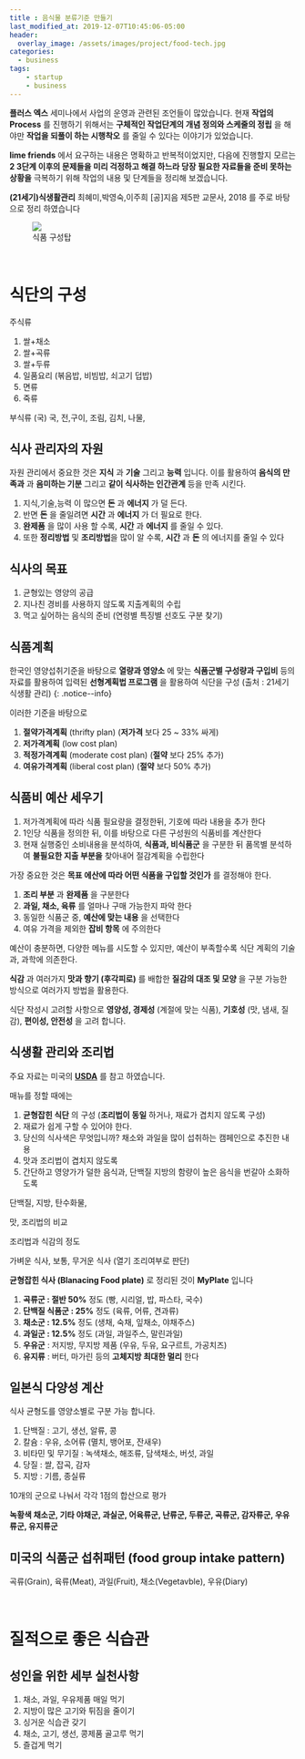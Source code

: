 ```yaml
---
title : 음식물 분류기준 만들기
last_modified_at: 2019-12-07T10:45:06-05:00
header:
  overlay_image: /assets/images/project/food-tech.jpg
categories:
  - business
tags: 
    - startup
    - business
---
```


**플러스 엑스** 세미나에서 사업의 운영과 관련된 조언들이 많았습니다. 현재 **작업의 Process** 를 진행하기 위해서는 **구체적인 작업단계의 개념 정의와 스케줄의 정립** 을 해야만 **작업을 되풀이 하는 시행착오** 를 줄일 수 있다는 이야기가 있었습니다.

**lime friends** 에서 요구하는 내용은 명확하고 반복적이었지만, 다음에 진행할지 모르는 **2 3단계 이후의 문제들을 미리 걱정하고 해결 하느라 당장 필요한 자료들을 준비 못하는 상황을** 극복하기 위해 작업의 내용 및 단계들을 정리해 보겠습니다.

**(21세기)식생활관리** 최혜미,박영숙,이주희 [공]지음 제5판 교문사, 2018 를 주로 바탕으로 정리 하였습니다

<figure class="align-center">
  <img src="{{site.baseurl}}/assets/images/project/food-tower.jpg">
    <figcaption>식품 구성탑</figcaption>
</figure>

<br/>

# 식단의 구성

주식류
1. 쌀+채소
2. 쌀+곡류
3. 쌀+두류
4. 일품요리 (볶음밥, 비빔밥, 쇠고기 덥밥)
5. 면류
6. 죽류

부식류 (국)
국, 전,구이, 조림, 김치, 나물, 

## 식사 관리자의 자원

자원 관리에서 중요한 것은 **지식** 과 **기술** 그리고 **능력** 입니다. 이를 활용하여 **음식의 만족과** 과 **음미하는 기분** 그리고 **같이 식사하는 인간관계** 등을 만족 시킨다.
 
1. 지식,기술,능력 이 많으면 **돈** 과 **에너지** 가 덜 든다.
2. 반면 **돈** 을 줄일려면 **시간** 과 **에너지** 가 더 필요로 한다.
3. **완제품** 을 많이 사용 할 수록, **시간** 과 **에너지** 를 줄일 수 있다.
4. 또한 **정리방법** 및 **조리방법**을 많이 알 수록, **시간** 과 **돈** 의 에너지를 줄일 수 있다

## 식사의 목표

1. 균형있는 영양의 공급
2. 지나친 경비를 사용하지 않도록 지출계획의 수립
3. 먹고 싶어하는 음식의 준비 (연령별 특징별 선호도 구분 찾기)

## 식품계획 

한국인 영양섭취기준을 바탕으로 **열량과 영양소** 에 맞는 **식품군별 구성량과 구입비** 등의 자료를 활용하여 입력된 **선형계획법 프로그램** 을 활용하여 식단을 구성 (출처 : 21세기 식생활 관리)
{: .notice--info}

이러한 기준을 바탕으로

1. **절약가격계획** (thrifty plan) (**저가격** 보다 25 ~ 33% 싸게)
2. **저가격계획** (low cost plan)
3. **적정가격계획** (moderate cost plan) (**절약** 보다 25% 추가)
4. **여유가격계획** (liberal cost plan) (**절약** 보다 50% 추가)

## 식품비 예산 세우기

1. 저가격계획에 따라 식품 필요량을 결정한뒤, 기호에 따라 내용을 추가 한다
2. 1인당 식품을 정의한 뒤, 이를 바탕으로 다른 구성원의 식품비를 계산한다
3. 현재 실행중인 소비내용을 분석하여, **식품과, 비식품군** 을 구분한 뒤 품목별 분석하여 **불필요한 지출 부분을** 찾아내어 절감계획을 수립한다

가장 중요한 것은 **목표 에산에 따라 어떤 식품을 구입할 것인가** 를 결정해야 한다.

1. **조리 부분** 과 **완제품** 을 구분한다
2. **과일, 채소, 육류** 를 얼마나 구매 가능한지 파악 한다
3. 동일한 식품군 중, **예산에 맞는 내용** 을 선택한다
4. 여유 가격을 제외한 **잡비 항목** 에 주의한다

예산이 충분하면, 다양한 메뉴를 시도할 수 있지만, 예산이 부족할수록 식단 계획의 기술과, 과학에 의존한다.

**식감** 과 여러가지 **맛과 향기 (후각피로)** 를 배합한 **질감의 대조 및 모양** 을 구분 가능한 방식으로 여러가지 방법을 활용한다.

식단 작성시 고려할 사항으로 **영양성, 경제성** (계절에 맞는 식품), **기호성** (맛, 냄새, 질감), **편이성, 안전성** 을 고려 합니다.

## 식생활 관리와 조리법

주요 자료는 미국의 **[USDA](https://www.choosemyplate.gov/)** 를 참고 하였습니다.

매뉴를 정할 때에는
1. **균형잡힌 식단** 의 구성 (**조리법이 동일** 하거나, 재료가 겹치지 않도록 구성) 
2. 재료가 쉽게 구할 수 있어야 한다.
3. 당신의 식사색은 무엇입니까? 채소와 과일을 많이 섭취하는 캠페인으로 추진한 내용
4. 맛과 조리법이 겹치지 않도록 
5. 간단하고 영양가가 덜한 음식과, 단백질 지방의 함량이 높은 음식을 번갈아 소화하도록

단백질, 지방, 탄수화물,

맛, 조리법의 비교

조리법과 식감의 정도

가벼운 식사, 보통, 무거운 식사 (열기 조리여부로 판단)

**균형잡힌 식사 (Blanacing Food plate)** 로 정리된 것이 **MyPlate** 입니다
1. **곡류군 : 절반 50%** 정도 (빵, 시리얼, 밥, 파스타, 국수)
2. **단백질 식품군 : 25%** 정도 (육류, 어류, 견과류)
3. **채소군 : 12.5%** 정도 (생채, 숙채, 잎채소, 야채주스)
4. **과일군 : 12.5%** 정도 (과일, 과일주스, 말린과일)
5. **우유군** : 저지방, 무지방 제품 (우유, 두유, 요구르트, 가공치즈)
6. **유지류** : 버터, 마가린 등의 **고체지방 최대한 멀리** 한다

## 일본식 다양성 계산

식사 균형도를 영양소별로 구분 가능 합니다.

1. 단백질 : 고기, 생선, 알류, 콩
2. 칼슘 : 우유, 소어류 (멸치, 뱅어포, 잔새우)
3. 비타민 및 무기질 : 녹색채소, 해조류, 담색채소, 버섯, 과일
4. 당질 : 쌀, 잡곡, 감자
5. 지방 : 기름, 종실류

10개의 군으로 나눠서 각각 1점의 합산으로 평가

**녹황색 채소군, 기타 야채군, 과실군, 어육류군, 난류군, 두류군, 곡류군, 감자류군, 우유류군, 유지류군**

## 미국의 식품군 섭취패턴 (food group intake pattern)

곡류(Grain), 육류(Meat), 과일(Fruit), 채소(Vegetavble), 우유(Diary) 

<br/>

# 질적으로 좋은 식습관

## 성인을 위한 세부 실천사항

1. 채소, 과일, 우유제품 매일 먹기
2. 지방이 많은 고기와 튀짐을 줄이기
3. 싱거운 식습관 갖기
4. 채소, 고기, 생선, 콩제품 골고루 먹기
5. 즐겁게 먹기